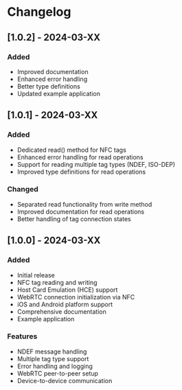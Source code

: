 # Changelog

## [1.0.2] - 2024-03-XX

### Added
- Improved documentation
- Enhanced error handling
- Better type definitions
- Updated example application

## [1.0.1] - 2024-03-XX

### Added
- Dedicated read() method for NFC tags
- Enhanced error handling for read operations
- Support for reading multiple tag types (NDEF, ISO-DEP)
- Improved type definitions for read operations

### Changed
- Separated read functionality from write method
- Improved documentation for read operations
- Better handling of tag connection states

## [1.0.0] - 2024-03-XX

### Added
- Initial release
- NFC tag reading and writing
- Host Card Emulation (HCE) support
- WebRTC connection initialization via NFC
- iOS and Android platform support
- Comprehensive documentation
- Example application

### Features
- NDEF message handling
- Multiple tag type support
- Error handling and logging
- WebRTC peer-to-peer setup
- Device-to-device communication 